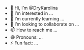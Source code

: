 - 👋 Hi, I’m @DryKarolina
- 👀 I’m interested in ...
- 🌱 I’m currently learning ...
- 💞️ I’m looking to collaborate on ...
- 📫 How to reach me ...
- 😄 Pronouns: ...
- ⚡ Fun fact: ...

<!---
DryKarolina/DryKarolina is a ✨ special ✨ repository because its `README.md` (this file) appears on your GitHub profile.
You can click the Preview link to take a look at your changes.
--->
